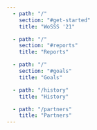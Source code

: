 ```yaml
---
  - path: "/"
    section: "#get-started"
    title: "WoSSS '21"

  - path: "/"
    section: "#reports"
    title: "Reports"

  - path: "/"
    section: "#goals"
    title: "Goals"

  - path: "/history"
    title: "History"

  - path: "/partners"
    title: "Partners"
---
```


